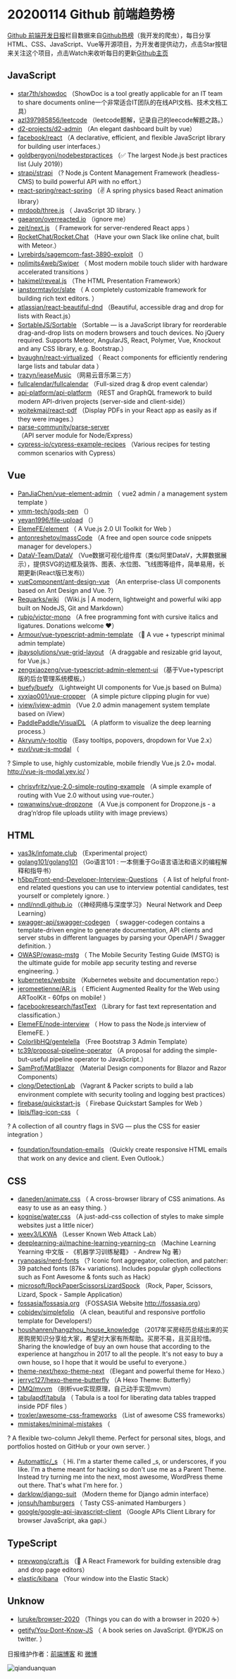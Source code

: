 # 20200114 Github 前端趋势榜

[Github 前端开发日报](https://qdkfweb.cn/c/news)栏目数据来自[Github热榜](https://github.qdkfweb.cn/)（我开发的爬虫），每日分享HTML、CSS、JavaScript、Vue等开源项目，为开发者提供动力，点击Star按钮来关注这个项目，点击Watch来收听每日的更新[Github主页](https://github.com/kujian/githubTrending)
## JavaScript

* [star7th/showdoc](https://github.com/star7th/showdoc) （ShowDoc is a tool greatly applicable for an IT team to share documents online一个非常适合IT团队的在线API文档、技术文档工具）
* [azl397985856/leetcode](https://github.com/azl397985856/leetcode) （leetcode题解，记录自己的leecode解题之路。）
* [d2-projects/d2-admin](https://github.com/d2-projects/d2-admin) （An elegant dashboard built by vue）
* [facebook/react](https://github.com/facebook/react) （A declarative, efficient, and flexible JavaScript library for building user interfaces.）
* [goldbergyoni/nodebestpractices](https://github.com/goldbergyoni/nodebestpractices) （✅ The largest Node.js best practices list (July 2019)）
* [strapi/strapi](https://github.com/strapi/strapi) （? Node.js Content Management Framework (headless-CMS) to build powerful API with no effort.）
* [react-spring/react-spring](https://github.com/react-spring/react-spring) （✌️ A spring physics based React animation library）
* [mrdoob/three.js](https://github.com/mrdoob/three.js) （
        JavaScript 3D library.
      ）
* [gaearon/overreacted.io](https://github.com/gaearon/overreacted.io) （ignore me）
* [zeit/next.js](https://github.com/zeit/next.js) （
        Framework for server-rendered React apps
      ）
* [RocketChat/Rocket.Chat](https://github.com/RocketChat/Rocket.Chat) （Have your own Slack like online chat, built with Meteor.）
* [Lyrebirds/sagemcom-fast-3890-exploit](https://github.com/Lyrebirds/sagemcom-fast-3890-exploit) （）
* [nolimits4web/Swiper](https://github.com/nolimits4web/swiper) （
        Most modern mobile touch slider with hardware accelerated transitions
      ）
* [hakimel/reveal.js](https://github.com/hakimel/reveal.js) （The HTML Presentation Framework）
* [ianstormtaylor/slate](https://github.com/ianstormtaylor/slate) （
        A completely customizable framework for building rich text editors.
      ）
* [atlassian/react-beautiful-dnd](https://github.com/atlassian/react-beautiful-dnd) （Beautiful, accessible drag and drop for lists with React.js）
* [SortableJS/Sortable](https://github.com/SortableJS/Sortable) （Sortable — is a JavaScript library for reorderable drag-and-drop lists on modern browsers and touch devices. No jQuery required. Supports Meteor, AngularJS, React, Polymer, Vue, Knockout and any CSS library, e.g. Bootstrap.）
* [bvaughn/react-virtualized](https://github.com/bvaughn/react-virtualized) （
        React components for efficiently rendering large lists and tabular data
      ）
* [trazyn/ieaseMusic](https://github.com/trazyn/ieaseMusic) （网易云音乐第三方）
* [fullcalendar/fullcalendar](https://github.com/fullcalendar/fullcalendar) （Full-sized drag &amp; drop event calendar）
* [api-platform/api-platform](https://github.com/api-platform/api-platform) （REST and GraphQL framework to build modern API-driven projects (server-side and client-side)）
* [wojtekmaj/react-pdf](https://github.com/wojtekmaj/react-pdf) （Display PDFs in your React app as easily as if they were images.）
* [parse-community/parse-server](https://github.com/parse-community/parse-server) （API server module for Node/Express）
* [cypress-io/cypress-example-recipes](https://github.com/cypress-io/cypress-example-recipes) （Various recipes for testing common scenarios with Cypress）

## Vue

* [PanJiaChen/vue-element-admin](https://github.com/PanJiaChen/vue-element-admin) （
        vue2 admin / a management system template
      ）
* [ymm-tech/gods-pen](https://github.com/ymm-tech/gods-pen) （）
* [yeyan1996/file-upload](https://github.com/yeyan1996/file-upload) （）
* [ElemeFE/element](https://github.com/ElemeFE/element) （
        A Vue.js 2.0 UI Toolkit for Web
      ）
* [antonreshetov/massCode](https://github.com/antonreshetov/massCode) （A free and open source code snippets manager for developers.）
* [DataV-Team/DataV](https://github.com/DataV-Team/DataV) （Vue数据可视化组件库（类似阿里DataV，大屏数据展示），提供SVG的边框及装饰、图表、水位图、飞线图等组件，简单易用，长期更新(React版已发布)）
* [vueComponent/ant-design-vue](https://github.com/vueComponent/ant-design-vue) （An enterprise-class UI components based on Ant Design and Vue. ?）
* [Requarks/wiki](https://github.com/Requarks/wiki) （Wiki.js | A modern, lightweight and powerful wiki app built on NodeJS, Git and Markdown）
* [rubjo/victor-mono](https://github.com/rubjo/victor-mono) （A free programming font with cursive italics and ligatures. Donations welcome ❤️）
* [Armour/vue-typescript-admin-template](https://github.com/Armour/vue-typescript-admin-template) （&#x1f596; A vue + typescript minimal admin template）
* [jbaysolutions/vue-grid-layout](https://github.com/jbaysolutions/vue-grid-layout) （A draggable and resizable grid layout, for Vue.js.）
* [zengxiaozeng/vue-typescript-admin-element-ui](https://github.com/zengxiaozeng/vue-typescript-admin-element-ui) （基于Vue+typescript版的后台管理系统模板。）
* [buefy/buefy](https://github.com/buefy/buefy) （Lightweight UI components for Vue.js based on Bulma）
* [xyxiao001/vue-cropper](https://github.com/xyxiao001/vue-cropper) （A simple picture clipping plugin for vue）
* [iview/iview-admin](https://github.com/iview/iview-admin) （Vue 2.0 admin management system template based on iView）
* [PaddlePaddle/VisualDL](https://github.com/PaddlePaddle/VisualDL) （A platform to visualize the deep learning process.）
* [Akryum/v-tooltip](https://github.com/Akryum/v-tooltip) （Easy tooltips, popovers, dropdown for Vue 2.x）
* [euvl/vue-js-modal](https://github.com/euvl/vue-js-modal) （
        
? Simple to use, highly customizable, mobile friendly Vue.js 2.0+ modal. <a href="http://vue-js-modal.yev.io/">http://vue-js-modal.yev.io/</a>
      ）
* [chrisvfritz/vue-2.0-simple-routing-example](https://github.com/chrisvfritz/vue-2.0-simple-routing-example) （A simple example of routing with Vue 2.0 without using vue-router.）
* [rowanwins/vue-dropzone](https://github.com/rowanwins/vue-dropzone) （A Vue.js component for Dropzone.js - a drag’n’drop file uploads utility with image previews）

## HTML

* [vas3k/infomate.club](https://github.com/vas3k/infomate.club) （Experimental project）
* [golang101/golang101](https://github.com/golang101/golang101) （Go语言101 : 一本侧重于Go语言语法和语义的编程解释和指导书）
* [h5bp/Front-end-Developer-Interview-Questions](https://github.com/h5bp/Front-end-Developer-Interview-Questions) （
        A list of helpful front-end related questions you can use to interview potential candidates, test yourself or completely ignore.
      ）
* [nndl/nndl.github.io](https://github.com/nndl/nndl.github.io) （《神经网络与深度学习》 Neural Network and Deep Learning）
* [swagger-api/swagger-codegen](https://github.com/swagger-api/swagger-codegen) （
        swagger-codegen contains a template-driven engine to generate documentation, API clients and server stubs in different languages by parsing your OpenAPI / Swagger definition.
      ）
* [OWASP/owasp-mstg](https://github.com/OWASP/owasp-mstg) （
         The Mobile Security Testing Guide (MSTG) is the ultimate guide for mobile app security testing and reverse engineering.
      ）
* [kubernetes/website](https://github.com/kubernetes/website) （Kubernetes website and documentation repo:）
* [jeromeetienne/AR.js](https://github.com/jeromeetienne/AR.js) （
        Efficient Augmented Reality for the Web using ARToolKit - 60fps on mobile!
      ）
* [facebookresearch/fastText](https://github.com/facebookresearch/fastText) （Library for fast text representation and classification.）
* [ElemeFE/node-interview](https://github.com/ElemeFE/node-interview) （
        How to pass the Node.js interview of ElemeFE.
      ）
* [ColorlibHQ/gentelella](https://github.com/ColorlibHQ/gentelella) （Free Bootstrap 3 Admin Template）
* [tc39/proposal-pipeline-operator](https://github.com/tc39/proposal-pipeline-operator) （A proposal for adding the simple-but-useful pipeline operator to JavaScript.）
* [SamProf/MatBlazor](https://github.com/SamProf/MatBlazor) （Material Design components for Blazor and Razor Components）
* [clong/DetectionLab](https://github.com/clong/DetectionLab) （Vagrant &amp; Packer scripts to build a lab environment complete with security tooling and logging best practices）
* [firebase/quickstart-js](https://github.com/firebase/quickstart-js) （
        Firebase Quickstart Samples for Web
      ）
* [lipis/flag-icon-css](https://github.com/lipis/flag-icon-css) （
        
? A collection of all country flags in SVG — plus the CSS for easier integration
      ）
* [foundation/foundation-emails](https://github.com/foundation/foundation-emails) （Quickly create responsive HTML emails that work on any device and client. Even Outlook.）

## CSS

* [daneden/animate.css](https://github.com/daneden/animate.css) （
        A cross-browser library of CSS animations. As easy to use as an easy thing.
      ）
* [kognise/water.css](https://github.com/kognise/water.css) （A just-add-css collection of styles to make simple websites just a little nicer）
* [weev3/LKWA](https://github.com/weev3/LKWA) （Lesser Known Web Attack Lab）
* [deeplearning-ai/machine-learning-yearning-cn](https://github.com/deeplearning-ai/machine-learning-yearning-cn) （Machine Learning Yearning 中文版 - 《机器学习训练秘籍》 - Andrew Ng 著）
* [ryanoasis/nerd-fonts](https://github.com/ryanoasis/nerd-fonts) （? Iconic font aggregator, collection, and patcher: 39 patched fonts (87k+ variations). Includes popular glyph collections such as Font Awesome &amp; fonts such as Hack）
* [microsoft/RockPaperScissorsLizardSpock](https://github.com/microsoft/RockPaperScissorsLizardSpock) （Rock, Paper, Scissors, Lizard, Spock - Sample Application）
* [fossasia/fossasia.org](https://github.com/fossasia/fossasia.org) （FOSSASIA Website <a href="http://fossasia.org" rel="nofollow">http://fossasia.org</a>）
* [cobidev/simplefolio](https://github.com/cobidev/simplefolio) （A clean, beautiful and responsive portfolio template for Developers!）
* [houshanren/hangzhou_house_knowledge](https://github.com/houshanren/hangzhou_house_knowledge) （2017年买房经历总结出来的买房购房知识分享给大家，希望对大家有所帮助。买房不易，且买且珍惜。Sharing the knowledge of buy an own house that according to the experience at hangzhou in 2017 to all the people. It's not easy to buy a own house, so I hope that it would be useful to everyone.）
* [theme-next/hexo-theme-next](https://github.com/theme-next/hexo-theme-next) （Elegant and powerful theme for Hexo.）
* [jerryc127/hexo-theme-butterfly](https://github.com/jerryc127/hexo-theme-butterfly) （A Hexo Theme: Butterfly）
* [DMQ/mvvm](https://github.com/DMQ/mvvm) （剖析vue实现原理，自己动手实现mvvm）
* [tabulapdf/tabula](https://github.com/tabulapdf/tabula) （
        Tabula is a tool for liberating data tables trapped inside PDF files
      ）
* [troxler/awesome-css-frameworks](https://github.com/troxler/awesome-css-frameworks) （List of awesome CSS frameworks）
* [mmistakes/minimal-mistakes](https://github.com/mmistakes/minimal-mistakes) （
        
? A flexible two-column Jekyll theme. Perfect for personal sites, blogs, and portfolios hosted on GitHub or your own server.
      ）
* [Automattic/_s](https://github.com/Automattic/_s) （
        Hi. I'm a starter theme called _s, or underscores, if you like. I'm a theme meant for hacking so don't use me as a Parent Theme. Instead try turning me into the next, most awesome, WordPress theme out there. That's what I'm here for.
      ）
* [darklow/django-suit](https://github.com/darklow/django-suit) （Modern theme for Django admin interface）
* [jonsuh/hamburgers](https://github.com/jonsuh/hamburgers) （
        Tasty CSS-animated Hamburgers
      ）
* [google/google-api-javascript-client](https://github.com/google/google-api-javascript-client) （Google APIs Client Library for browser JavaScript, aka gapi.）

## TypeScript

* [prevwong/craft.js](https://github.com/prevwong/craft.js) （&#x1f680; A React Framework for building extensible drag and drop page editors）
* [elastic/kibana](https://github.com/elastic/kibana) （Your window into the Elastic Stack）

## Unknow

* [luruke/browser-2020](https://github.com/luruke/browser-2020) （Things you can do with a browser in 2020 ☕️）
* [getify/You-Dont-Know-JS](https://github.com/getify/You-Dont-Know-JS) （
        A book series on JavaScript. @YDKJS on twitter.
      ）


日报维护作者：[前端博客](https://qdkfweb.cn/) 和 [微博](https://qdkfweb.cn/go/weibo)

![qianduanquan](https://user-images.githubusercontent.com/3055447/38468989-651132ac-3b80-11e8-8e6b-15122322a9d7.png)